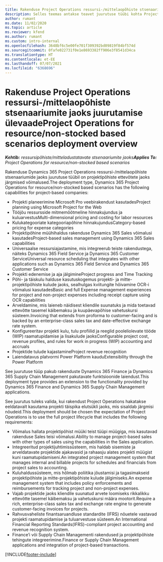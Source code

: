 ```yaml
---
title: Rakenduse Project Operations ressursi-/mittelaopõhiste stsenaariumite jaoks juurutamise ülevaade
description: Selles teemas antakse teavet juurutuse tüübi kohta Project Operationsi ressursi-/mittelaopõhistes stsenaariumides.
author: rumant
ms.date: 11/02/2020
ms.topic: article
ms.reviewer: kfend
ms.author: rumant
ms.custom: intro-internal
ms.openlocfilehash: 3648bf6c5e00fe701f309392bd09819f84bf574d
ms.sourcegitcommit: 0fafe022731f0e1e8693382ff906e3f8541d34ca
ms.translationtype: HT
ms.contentlocale: et-EE
ms.lasthandoff: 07/07/2021
ms.locfileid: "6368696"
---
```

# <a name="project-operations-for-resourcenon-stocked-based-scenarios-deployment-overview"></a><span data-ttu-id="8d5da-103">Rakenduse Project Operations ressursi-/mittelaopõhiste stsenaariumite jaoks juurutamise ülevaade</span><span class="sxs-lookup"><span data-stu-id="8d5da-103">Project Operations for resource/non-stocked based scenarios deployment overview</span></span>

<span data-ttu-id="8d5da-104">_**Kehtib:** ressursipõhiste/mitteladustatavate stsenaariumite jaoks_</span><span class="sxs-lookup"><span data-stu-id="8d5da-104">_**Applies To:** Project Operations for resource/non-stocked based scenarios_</span></span>

<span data-ttu-id="8d5da-105">Rakenduse  Dynamics 365 Project Operations ressursi-/mittelaopõhiste stsenaariumide jaoks juurutuse tüübil on projektipõhiste ettevõtete jaoks järgmised võimalused.</span><span class="sxs-lookup"><span data-stu-id="8d5da-105">The deployment type, Dynamics 365 Project Operations for resource/non-stocked based scenarios has the following capabilities for project-based companies:</span></span>

- <span data-ttu-id="8d5da-106">Projekti planeerimine Microsoft Pro veebirakendust kasutades</span><span class="sxs-lookup"><span data-stu-id="8d5da-106">Project planning using Microsoft Project for the Web</span></span>
- <span data-ttu-id="8d5da-107">Tööjõu ressursside mitmemõõtmeline hinnakujundus ja kuluarvestus</span><span class="sxs-lookup"><span data-stu-id="8d5da-107">Multi-dimensional pricing and costing for labor resources</span></span>
- <span data-ttu-id="8d5da-108">Kulukategooriate kategooriapõhine hinnakujundus</span><span class="sxs-lookup"><span data-stu-id="8d5da-108">Category-based pricing for expense categories</span></span>
- <span data-ttu-id="8d5da-109">Projektipõhine müühihaldus rakenduse Dynamics 365 Sales võimalusi kasutades</span><span class="sxs-lookup"><span data-stu-id="8d5da-109">Project-based sales management using Dynamics 365 Sales capabilities</span></span>
- <span data-ttu-id="8d5da-110">Universaalse ressursiajastamine, mis integreerub teiste rakendustega, näiteks Dynamics 365 Field Service ja Dynamics 365 Customer Service</span><span class="sxs-lookup"><span data-stu-id="8d5da-110">Universal resource scheduling that integrates with other applications such as Dynamics 365 Field Service and Dynamics 365 Customer Service</span></span>
- <span data-ttu-id="8d5da-111">Projekti edenemise ja aja jälgimine</span><span class="sxs-lookup"><span data-stu-id="8d5da-111">Project progress and Time Tracking</span></span>
- <span data-ttu-id="8d5da-112">Põhi- ja täiskulu halduse kasutuskogemus projekti- ja mitte-projektipõhiste kulude jaoks, sealhulgas kviitungite hõivamine OCR-i võimalusi kasutades</span><span class="sxs-lookup"><span data-stu-id="8d5da-112">Basic and full Expense management experiences for project and non-project expenses including receipt capture using OCR capabilities</span></span>
- <span data-ttu-id="8d5da-113">Arveldamine, mis laieneb näidisest kliendile suunatuks ja mida toetavad ettevõtte tasemel käibemaksu ja kuupäevapõhise vahetuskursi süsteem.</span><span class="sxs-lookup"><span data-stu-id="8d5da-113">Invoicing that extends from proforma to customer-facing and is backed by an enterprise-class sales tax and date-effective exchange rate system.</span></span>
- <span data-ttu-id="8d5da-114">Konfigureeritav projekti kulu, tulu profiilid ja reeglid pooleliolevate tööde (WIP) raamatupidamise ja lisakulude jaoks</span><span class="sxs-lookup"><span data-stu-id="8d5da-114">Configurable project cost, revenue profiles, and rules for work in progress (WIP) accounting and accruals</span></span>
- <span data-ttu-id="8d5da-115">Projektide tulude kajastamine</span><span class="sxs-lookup"><span data-stu-id="8d5da-115">Project revenue recognition</span></span>
- <span data-ttu-id="8d5da-116">Laiendatavus platvormi Power Platform kaudu</span><span class="sxs-lookup"><span data-stu-id="8d5da-116">Extensibility through the Power Platform</span></span>

<span data-ttu-id="8d5da-117">See juurutuse tüüp pakub rakenduste Dynamics 365 Finance ja Dynamics 365 Supply Chain Management pakutavate funktsioonide laiendust.</span><span class="sxs-lookup"><span data-stu-id="8d5da-117">This deployment type provides an extension to the functionality provided by Dynamics 365 Finance and Dynamics 365 Supply Chain Management applications.</span></span>

<span data-ttu-id="8d5da-118">See juurutus tuleks valida, kui rakendust Project Operations hakatakse eeldatavalt kasutama projekti täispika elutsükli jaoks, mis sisaldab järgmisi nõudeid.</span><span class="sxs-lookup"><span data-stu-id="8d5da-118">This deployment should be chosen the expectation of Project Operations is to use the full project lifecycle that includes the following requirements:</span></span>

- <span data-ttu-id="8d5da-119">Võimalus hallata projektipõhist müüki teist tüüpi müügiga, mis kasutavad rakenduse Sales teisi võimalusi.</span><span class="sxs-lookup"><span data-stu-id="8d5da-119">Ability to manage project-based sales with other types of sales using the capabilities in the Sales application.</span></span>
- <span data-ttu-id="8d5da-120">Integreeritud projektijuhtimissüsteem, mis haldab sisemiste ja arveldatavate projektide ajakavasid ja rahaasju alates projekti müügist kuni raamatupidamiseni.</span><span class="sxs-lookup"><span data-stu-id="8d5da-120">An integrated project management system that manages internal and billable projects for schedules and financials from project sales to accounting.</span></span>
- <span data-ttu-id="8d5da-121">Kuluhaldussüsteem, mis hõlmab poliitika jõustamisi ja tagasimakseid projektipõhiste ja mitte-projektipõhiste kulude jälgimiseks.</span><span class="sxs-lookup"><span data-stu-id="8d5da-121">An expense management system that includes policy enforcements and reimbursements for tracking project and non-project expenses.</span></span>
- <span data-ttu-id="8d5da-122">Vajab projektide jaoks kliendile suunatud arvete loomiseks rikkalikku ettevõtte tasemel käibemaksu ja vahetuskursi määra mootorit.</span><span class="sxs-lookup"><span data-stu-id="8d5da-122">Require a rich, enterprise-class sales tax and exchange rate engine to generate customer-facing invoices for projects.</span></span>
- <span data-ttu-id="8d5da-123">Rahvusvaheliste finantsaruandluse standardite (IFRS) nõuetele vastavad projekti raamatupidamise ja tuluarvestuse süsteem.</span><span class="sxs-lookup"><span data-stu-id="8d5da-123">An International Financial Reporting Standards(IFRS)-compliant project accounting and revenue recognition system.</span></span>
- <span data-ttu-id="8d5da-124">Finance’i või Supply Chain Managementi rakendused ja projektipõhiste tehingute integreerimine.</span><span class="sxs-lookup"><span data-stu-id="8d5da-124">Finance or Supply Chain Management applications and integration of project-based transactions.</span></span>


[!INCLUDE[footer-include](../includes/footer-banner.md)]